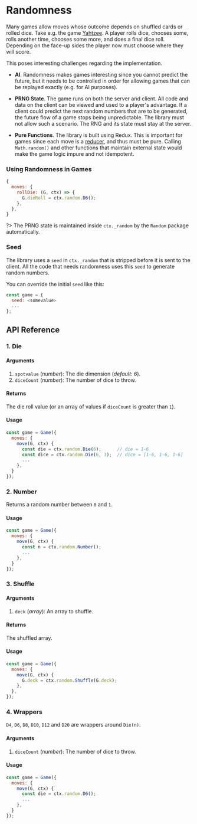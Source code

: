 # Randomness

Many games allow moves whose outcome depends on shuffled cards or rolled dice.
Take e.g. the game [Yahtzee](https://en.wikipedia.org/wiki/Yahtzee).
A player rolls dice, chooses some, rolls another time, chooses some more, and does a final dice roll.
Depending on the face-up sides the player now must choose where they will score.

This poses interesting challenges regarding the implementation.

- **AI**. Randomness makes games interesting since you cannot predict the future, but it
  needs to be controlled in order for allowing games that can be replayed exactly (e.g. for AI purposes).

- **PRNG State**. The game runs on both the server and client.
  All code and data on the client can be viewed and used to a player's advantage.
  If a client could predict the next random numbers that are to be generated, the future flow of a game stops being unpredictable.
  The library must not allow such a scenario. The RNG and its state must stay at the server.

- **Pure Functions**. The library is built using Redux. This is important for games since each move is a [reducer](https://redux.js.org/docs/basics/Reducers.html),
  and thus must be pure. Calling `Math.random()` and other functions that
  maintain external state would make the game logic impure and not idempotent.

### Using Randomness in Games

```js
{
  moves: {
    rollDie: (G, ctx) => {
      G.dieRoll = ctx.random.D6();
    },
  },
}
```

?> The PRNG state is maintained inside `ctx._random` by the `Random`
package automatically.

### Seed

The library uses a `seed` in `ctx._random` that is stripped before it
is sent to the client. All the code that needs randomness uses this
`seed` to generate random numbers.

You can override the initial `seed` like this:

```js
const game = {
  seed: <somevalue>
  ...
};
```

## API Reference

### 1. Die

#### Arguments

1. `spotvalue` (_number_): The die dimension (_default: 6_).
2. `diceCount` (_number_): The number of dice to throw.

#### Returns

The die roll value (or an array of values if `diceCount` is greater than `1`).

#### Usage

```js
const game = Game({
  moves: {
    move(G, ctx) {
      const die = ctx.random.Die(6);      // die = 1-6
      const dice = ctx.random.Die(6, 3);  // dice = [1-6, 1-6, 1-6]
      ...
    },
  }
});
```

### 2. Number

Returns a random number between `0` and `1`.

#### Usage

```js
const game = Game({
  moves: {
    move(G, ctx) {
      const n = ctx.random.Number();
      ...
    },
  }
});
```

### 3. Shuffle

#### Arguments

1. `deck` (_array_): An array to shuffle.

#### Returns

The shuffled array.

#### Usage

```js
const game = Game({
  moves: {
    move(G, ctx) {
      G.deck = ctx.random.Shuffle(G.deck);
    },
  },
});
```

### 4. Wrappers

`D4`, `D6`, `D8`, `D10`, `D12` and `D20` are wrappers around
`Die(n)`.

#### Arguments

1. `diceCount` (_number_): The number of dice to throw.

#### Usage

```js
const game = Game({
  moves: {
    move(G, ctx) {
      const die = ctx.random.D6();
      ...
    },
  }
});
```
